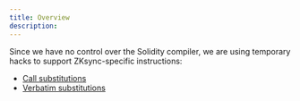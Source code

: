 ```yaml
---
title: Overview
description:
---
```


Since we have no control over the Solidity compiler, we are using temporary hacks to support ZKsync-specific instructions:

- [Call substitutions](/zksync-protocol/compiler/specification/instructions/extensions/call)
- [Verbatim substitutions](/zksync-protocol/compiler/specification/instructions/extensions/verbatim)
